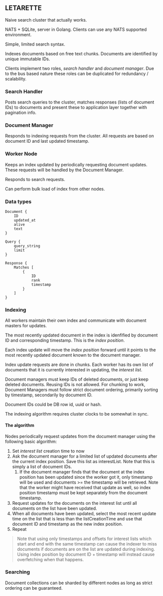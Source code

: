 ## LETARETTE

Naive search cluster that actually works.

NATS + SQLite, server in Golang.
Clients can use any NATS supported environment.

Simple, limited search syntax.

Indexes documents based on free text chunks.
Documents are identified by unique immutable IDs.

Clients implement two roles, _search handler_ and
_document manager_. Due to the bus based nature
these roles can be duplicated for redundancy /
scalability.

### Search Handler

Posts search queries to the cluster, matches responses
(lists of document IDs) to documents and present these
to application layer together with pagination info.

### Document Manager

Responds to indexing requests from the cluster.
All requests are based on document ID and last
updated timestamp.

### Worker Node

Keeps an index updated by periodically requesting document
updates. These requests will be handled by the Document Manager.

Responds to search requests.

Can perform bulk load of index from other nodes.

### Data types

```
Document {
	ID
	updated_at
	alive
	text
}
```

```
Query {
	query_string
	limit
}
```

```
Response {
	Matches [
		{
			ID
			rank
			timestamp
		}
	]
}
```

### Indexing

All workers maintain their own index and communicate with document masters
for updates.

The most recently updated document in the index is idenfified by document ID
and corresponding timestamp. This is the _index position_.

Each index update will move the _index position_ forward until it points to the
most recently updated document known to the document manager.

Index update requests are done in chunks. Each worker has its own list of documents
that it is currently interested in updating, the _interest list_.

Document managers must keep IDs of deleted documents, or just keep deleted documents.
Reusing IDs is not allowed. For chunking to work, Document Managers must follow strict
document ordering, primarily sorting by timestamp, secondarily by document ID.

Document IDs could be DB row id, uuid or hash.

The indexing algorithm requires cluster clocks to be somewhat in sync.

#### The algorithm

Nodes periodically request updates from the document manager using the following basic algorithm:

1. Set _interest list_ creation time to now
2. Ask the document manager for a limited list of updated documents after the current index position. Save this list as interestList. Note that this is simply a list of document IDs.
	1. If the document manager finds that the document at the index position has been updated since the worker got it, only timestamp will be used and documents >= the timestamp will be retrieved. Note that the worker might have received that update as well, so index position timestamp must be kept separately from the document timestamp.
3. Request updates for the documents on the interest list until all documents
	on the list have been updated.
4. When all documents have been updated, select the most recent update time on the list
	that is less than the listCreationTime and use that document ID and timestamp as the new index position.
5. Repeat

> Note that using only timestamps and offsets for interest lists which start and end with the same timestamp can cause the indexer to miss documents if documents are on the list are updated during indexing. Using index position by document ID + timestamp will instead cause overfetching when that happens.

### Searching

Document collections can be sharded by different nodes as long as
strict ordering can be guaranteed.
